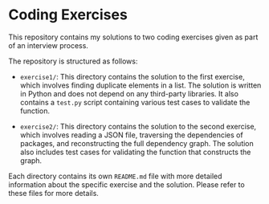 # Coding Exercises

This repository contains my solutions to two coding exercises given as part of an interview process. 

The repository is structured as follows:

- `exercise1/`: This directory contains the solution to the first exercise, which involves finding duplicate elements in a list. The solution is written in Python and does not depend on any third-party libraries. It also contains a `test.py` script containing various test cases to validate the function. 

- `exercise2/`: This directory contains the solution to the second exercise, which involves reading a JSON file, traversing the dependencies of packages, and reconstructing the full dependency graph. The solution also includes test cases for validating the function that constructs the graph.

Each directory contains its own `README.md` file with more detailed information about the specific exercise and the solution. Please refer to these files for more details.

